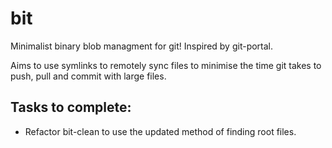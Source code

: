 # bit
Minimalist binary blob managment for git! 
Inspired by git-portal.

Aims to use symlinks to remotely sync files to minimise the time git takes to push, pull and commit with large files.

## Tasks to complete:

- Refactor bit-clean to use the updated method of finding root files.
